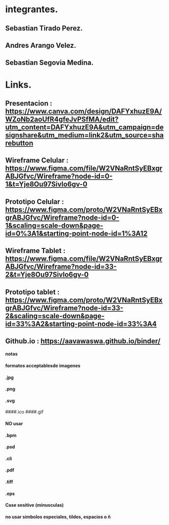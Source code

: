 # integrantes. 

  ## Sebastian Tirado Perez.
  ## Andres Arango Velez.
  ## Sebastian Segovia Medina.

# Links.

  ## Presentacion : https://www.canva.com/design/DAFYxhuzE9A/WZoNb2aoUfR4gfeJvPSfMA/edit?utm_content=DAFYxhuzE9A&utm_campaign=designshare&utm_medium=link2&utm_source=sharebutton
  ## Wireframe Celular : https://www.figma.com/file/W2VNaRntSyEBxgrABJGfvc/Wireframe?node-id=0-1&t=Yje8Ou97Sivlo6gv-0
  ## Prototipo Celular : https://www.figma.com/proto/W2VNaRntSyEBxgrABJGfvc/Wireframe?node-id=0-1&scaling=scale-down&page-id=0%3A1&starting-point-node-id=1%3A12
  ## Wireframe Tablet : https://www.figma.com/file/W2VNaRntSyEBxgrABJGfvc/Wireframe?node-id=33-2&t=Yje8Ou97Sivlo6gv-0
  ## Prototipo tablet : https://www.figma.com/proto/W2VNaRntSyEBxgrABJGfvc/Wireframe?node-id=33-2&scaling=scale-down&page-id=33%3A2&starting-point-node-id=33%3A4
  ## Github.io :  https://aavawaswa.github.io/binder/





#### notas
#### formatos acceptablesde imagenes
#### .jpg
#### .png
#### .svg
####.ico
####.gif


#### NO usar 
#### .bpm
#### .psd
#### .cli
#### .pdf
#### .tiff
#### .eps

#### Case sesitive (minusculas)
#### no usar simbolos especiales, tildes, espacios o ñ


